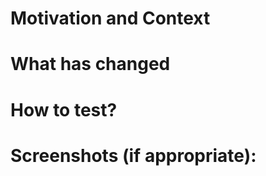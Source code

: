# Motivation and Context
<!--- Why is this change required? What problem does it solve? -->
<!--- If it fixes an open issue or a trello card, please link to it here. -->

# What has changed
<!--- What code changes has been made -->
<!--- Has there been any refactoring -->
<!--- What tests have been written -->

# How to test?
<!--- Describe in detail how you tested your changes. -->
<!--- Include details of your testing environment, and the tests you ran to see how your change affects other areas of the code, etc. -->
<!--- Are there any automated tests that mean changes don't need to be manually changed -->

# Screenshots (if appropriate):
